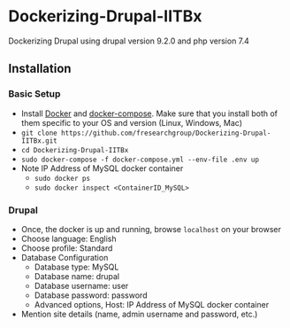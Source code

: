# Dockerizing-Drupal-IITBx
Dockerizing Drupal using  drupal version 9.2.0 and php version 7.4

## Installation

### Basic Setup
* Install [Docker](https://docs.docker.com/get-docker/) and [docker-compose](https://docs.docker.com/compose/install/). Make sure that you install both of them specific to your OS and version (Linux, Windows, Mac)
* ```git clone https://github.com/fresearchgroup/Dockerizing-Drupal-IITBx.git```
* ```cd Dockerizing-Drupal-IITBx```
* ```sudo docker-compose -f docker-compose.yml --env-file .env up```
* Note IP Address of MySQL docker container
  * ```sudo docker ps```
  * ```sudo docker inspect <ContainerID_MySQL>```

### Drupal
* Once, the docker is up and running, browse ```localhost``` on your browser
* Choose language: English
* Choose profile: Standard
* Database Configuration
  * Database type: MySQL
  * Database name: drupal
  * Database username: user
  * Database password: password
  * Advanced options, Host: IP Address of MySQL docker container 
* Mention site details (name, admin username and password, etc.) 




